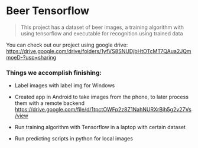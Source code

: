 # Beer Tensorflow


> This project has a dataset of beer images, a training algorithm with using tensorflow and executable for recognition using trained data

You can check out our project using google drive: https://drive.google.com/drive/folders/1yfVS8SNUDjbHtOTcMT7QAua2JQmmoeD-?usp=sharing


### Things we accomplish finishing:

* Label images with label img for Windows

* Created app in Android to take images from the phone, to later process them with a remote backend https://drive.google.com/file/d/1tpctOWFp2z8Z1NahNURXrBjh5g2v27Vs/view 

* Run training algorithm with Tensorflow in a laptop with certain dataset

* Run predicting scripts in python for local images
